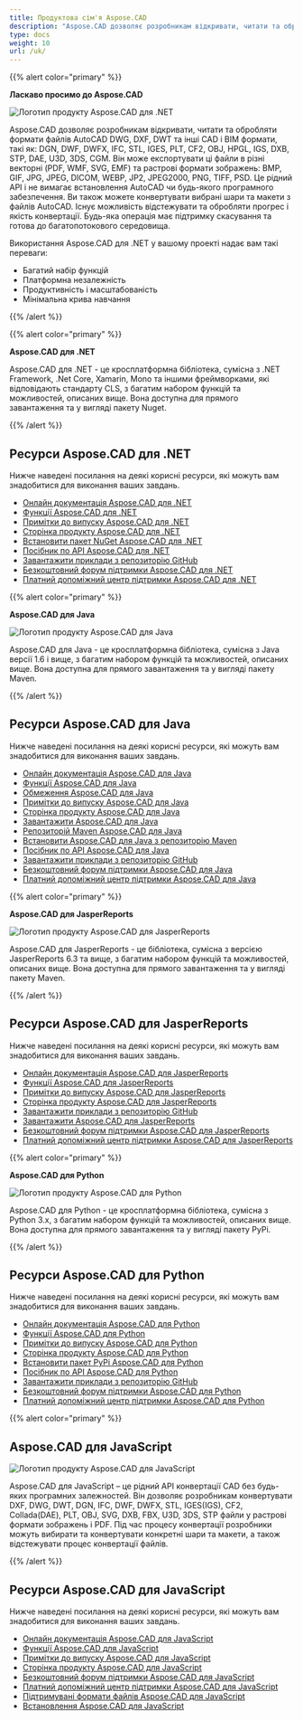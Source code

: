 ```yaml
---
title: Продуктова сім'я Aspose.CAD
description: "Aspose.CAD дозволяє розробникам відкривати, читати та обробляти формати файлів AutoCAD DWG, DXF, DWT та інші CAD і BIM формати, такі як: DGN, DWF, DWFX, IFC, STL, IGES, PLT, CF2, OBJ, HPGL, IGS, DXB, STP, DAE, U3D, 3DS, CGM"
type: docs
weight: 10
url: /uk/
---
```


{{% alert color="primary" %}}

**Ласкаво просимо до Aspose.CAD**

![Логотип продукту Aspose.CAD для .NET](/cad/_assets/home_1.png)

Aspose.CAD дозволяє розробникам відкривати, читати та обробляти формати файлів AutoCAD DWG, DXF, DWT та інші CAD і BIM формати, такі як: DGN, DWF, DWFX, IFC, STL, IGES, PLT, CF2, OBJ, HPGL, IGS, DXB, STP, DAE, U3D, 3DS, CGM. Він може експортувати ці файли в різні векторні (PDF, WMF, SVG, EMF) та растрові формати зображень: BMP, GIF, JPG, JPEG, DICOM, WEBP, JP2, JPEG2000, PNG, TIFF, PSD. Це рідний API і не вимагає встановлення AutoCAD чи будь-якого програмного забезпечення. Ви також можете конвертувати вибрані шари та макети з файлів AutoCAD.
Існує можливість відстежувати та обробляти прогрес і якість конвертації. Будь-яка операція має підтримку скасування та готова до багатопотокового середовища.

Використання Aspose.CAD для .NET у вашому проекті надає вам такі переваги:

- Багатий набір функцій
- Платформна незалежність
- Продуктивність і масштабованість
- Мінімальна крива навчання

{{% /alert %}}

{{% alert color="primary" %}}

**Aspose.CAD для .NET**

Aspose.CAD для .NET - це кросплатформна бібліотека, сумісна з .NET Framework, .Net Core, Xamarin, Mono та іншими фреймворками, які відповідають стандарту CLS, з багатим набором функцій та можливостей, описаних вище. Вона доступна для прямого завантаження та у вигляді пакету Nuget.

{{% /alert %}}

## **Ресурси Aspose.CAD для .NET**

Нижче наведені посилання на деякі корисні ресурси, які можуть вам знадобитися для виконання ваших завдань.

- [Онлайн документація Aspose.CAD для .NET](/uk/cad/net/)
- [Функції Aspose.CAD для .NET](/uk/cad/net/product-overview/#advanced-api-features)
- [Примітки до випуску Aspose.CAD для .NET](https://releases.aspose.com/cad/net/release-notes/)
- [Сторінка продукту Aspose.CAD для .NET](https://products.aspose.com/cad/net/)
- [Встановити пакет NuGet Aspose.CAD для .NET](https://www.nuget.org/packages/Aspose.CAD/)
- [Посібник по API Aspose.CAD для .NET](https://reference.aspose.com/cad/net)
- [Завантажити приклади з репозиторію GitHub](https://github.com/aspose-cad/Aspose.CAD-for-.NET)
- [Безкоштовний форум підтримки Aspose.CAD для .NET](https://forum.aspose.com/c/cad/19)
- [Платний допоміжний центр підтримки Aspose.CAD для .NET](https://helpdesk.aspose.com/)

{{% alert color="primary" %}}

**Aspose.CAD для Java**

![Логотип продукту Aspose.CAD для Java](/cad/_assets/home_2.png)

Aspose.CAD для Java - це кросплатформна бібліотека, сумісна з Java версії 1.6 і вище, з багатим набором функцій та можливостей, описаних вище. Вона доступна для прямого завантаження та у вигляді пакету Maven.

{{% /alert %}}

## **Ресурси Aspose.CAD для Java**

Нижче наведені посилання на деякі корисні ресурси, які можуть вам знадобитися для виконання ваших завдань.

- [Онлайн документація Aspose.CAD для Java](/uk/cad/java/)
- [Функції Aspose.CAD для Java](/uk/cad/java/product-overview/#advanced-api-features)
- [Обмеження Aspose.CAD для Java](/uk/cad/java/product-overview/#not-yet-supported)
- [Примітки до випуску Aspose.CAD для Java](https://releases.aspose.com/cad/java/release-notes/)
- [Сторінка продукту Aspose.CAD для Java](https://products.aspose.com/cad/java/)
- [Завантажити Aspose.CAD для Java](https://releases.aspose.com/cad/java/)
- [Репозиторій Maven Aspose.CAD для Java](https://releases.aspose.com/java/repo/com/aspose/aspose-cad/)
- [Встановити Aspose.CAD для Java з репозиторію Maven](/uk/cad/java/installation/)
- [Посібник по API Aspose.CAD для Java](https://reference.aspose.com/cad/java)
- [Завантажити приклади з репозиторію GitHub](https://github.com/aspose-cad/Aspose.CAD-for-Java)
- [Безкоштовний форум підтримки Aspose.CAD для Java](https://forum.aspose.com/c/cad/19)
- [Платний допоміжний центр підтримки Aspose.CAD для Java](https://helpdesk.aspose.com/)

{{% alert color="primary" %}}

**Aspose.CAD для JasperReports**

![Логотип продукту Aspose.CAD для JasperReports](/cad/_assets/home_3.png)

Aspose.CAD для JasperReports - це бібліотека, сумісна з версією JasperReports 6.3 та вище, з багатим набором функцій та можливостей, описаних вище. Вона доступна для прямого завантаження та у вигляді пакету Maven.

{{% /alert %}}

## **Ресурси Aspose.CAD для JasperReports**

Нижче наведені посилання на деякі корисні ресурси, які можуть вам знадобитися для виконання ваших завдань.

- [Онлайн документація Aspose.CAD для JasperReports](/uk/cad/jasperreports/)
- [Функції Aspose.CAD для JasperReports](/uk/cad/jasperreports/features-overview/)
- [Примітки до випуску Aspose.CAD для JasperReports](https://releases.aspose.com/cad/jasperreports/release-notes/)
- [Сторінка продукту Aspose.CAD для JasperReports](https://products.aspose.com/cad/jasperreports/)
- [Завантажити приклади з репозиторію GitHub](https://github.com/aspose-cad/Aspose.CAD-for-JasperReports)
- [Завантажити Aspose.CAD для JasperReports](https://downloads.aspose.com/cad/jasperreports)
- [Безкоштовний форум підтримки Aspose.CAD для JasperReports](https://forum.aspose.com/c/cad/19)
- [Платний допоміжний центр підтримки Aspose.CAD для JasperReports](https://helpdesk.aspose.com/)

{{% alert color="primary" %}}

**Aspose.CAD для Python**

![Логотип продукту Aspose.CAD для Python](/cad/_assets/home_4.png)

Aspose.CAD для Python - це кросплатформна бібліотека, сумісна з Python 3.x, з багатим набором функцій та можливостей, описаних вище. Вона доступна для прямого завантаження та у вигляді пакету PyPi.

{{% /alert %}}

## **Ресурси Aspose.CAD для Python**

Нижче наведені посилання на деякі корисні ресурси, які можуть вам знадобитися для виконання ваших завдань.

- [Онлайн документація Aspose.CAD для Python](/uk/cad/python-net/)
- [Функції Aspose.CAD для Python](/uk/cad/python-net/product-overview/#advanced-api-features)
- [Примітки до випуску Aspose.CAD для Python](https://releases.aspose.com/cad/python-net/release-notes/)
- [Сторінка продукту Aspose.CAD для Python](https://products.aspose.com/cad/python-net/)
- [Встановити пакет PyPi Aspose.CAD для Python](https://pypi.org/project/aspose-cad/)
- [Посібник по API Aspose.CAD для Python](https://reference.aspose.com/cad/python-net)
- [Завантажити приклади з репозиторію GitHub](https://github.com/aspose-cad/Aspose.CAD-for-Python)
- [Безкоштовний форум підтримки Aspose.CAD для Python](https://forum.aspose.com/c/cad/19)
- [Платний допоміжний центр підтримки Aspose.CAD для Python](https://helpdesk.aspose.com/)

{{% alert color="primary" %}}

## **Aspose.CAD для JavaScript**

![Логотип продукту Aspose.CAD для JavaScript](/cad/_assets/home_5.png)

Aspose.CAD для JavaScript – це рідний API конвертації CAD без будь-яких програмних залежностей. Він дозволяє розробникам конвертувати DXF, DWG, DWT, DGN, IFC, DWF, DWFX, STL, IGES(IGS), CF2, Collada(DAE), PLT, OBJ, SVG, DXB, FBX, U3D, 3DS, STP файли у растрові формати зображень і PDF.
Під час процесу конвертації розробники можуть вибирати та конвертувати конкретні шари та макети, а також відстежувати процес конвертації файлів.

{{% /alert %}}

## **Ресурси Aspose.CAD для JavaScript**

Нижче наведені посилання на деякі корисні ресурси, які можуть вам знадобитися для виконання ваших завдань.

- [Онлайн документація Aspose.CAD для JavaScript](/uk/cad/javascript-net/)
- [Функції Aspose.CAD для JavaScript](/uk/cad/javascript-net/features/)
- [Примітки до випуску Aspose.CAD для JavaScript](https://releases.aspose.com/cad/javascript-net/release-notes/)
- [Сторінка продукту Aspose.CAD для JavaScript](https://products.aspose.com/cad/javascript-net/)
- [Безкоштовний форум підтримки Aspose.CAD для JavaScript](https://forum.aspose.com/c/cad/19)
- [Платний допоміжний центр підтримки Aspose.CAD для JavaScript](https://helpdesk.aspose.com/)
- [Підтримувані формати файлів Aspose.CAD для JavaScript](/uk/cad/javascript-net/supported-file-formats/)
- [Встановлення Aspose.CAD для JavaScript](/uk/cad/javascript-net/installation/)
